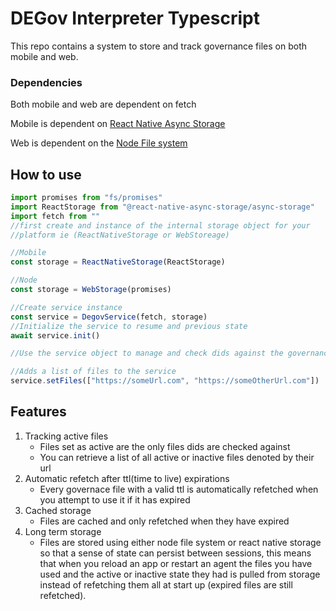 # DEGov Interpreter Typescript

This repo contains a system to store and track governance files on both mobile and web. 

### Dependencies
Both mobile and web are dependent on fetch

Mobile is dependent on [React Native Async Storage](https://www.npmjs.com/package/@react-native-async-storage/async-storage)

Web is dependent on the [Node File system](https://nodejs.org/api/fs.html)

## How to use

```Typescript
import promises from "fs/promises"
import ReactStorage from "@react-native-async-storage/async-storage"
import fetch from ""
//first create and instance of the internal storage object for your 
//platform ie (ReactNativeStorage or WebStoreage)

//Mobile
const storage = ReactNativeStorage(ReactStorage)

//Node
const storage = WebStorage(promises)

//Create service instance
const service = DegovService(fetch, storage)
//Initialize the service to resume and previous state
await service.init()

//Use the service object to manage and check dids against the governance files

//Adds a list of files to the service
service.setFiles(["https://someUrl.com", "https://someOtherUrl.com"])
```
   
## Features 

1. Tracking active files
    * Files set as active are the only files dids are checked against
    * You can retrieve a list of all active or inactive files denoted by their url
2. Automatic refetch after ttl(time to live) expirations
    * Every governace file with a valid ttl is automatically refetched when you attempt to use it if it has expired
3. Cached storage
    * Files are cached and only refetched when they have expired
4. Long term storage
    * Files are stored using either node file system or react native storage so that a sense of state can persist between sessions, this means that when you reload an app or restart an agent the files you have used and the active or inactive state they had is pulled from storage instead of refetching them all at start up (expired files are still refetched).  
